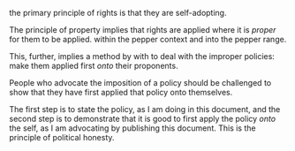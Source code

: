  the primary principle of rights is that they are self-adopting.
 
 The principle of property implies that rights are applied where it is _proper_ for them to be applied. within the pepper context and into the pepper range.
 
 This, further, implies a method by with to deal with the improper policies: make them applied first _onto_ their proponents.
 
 People who advocate the imposition of a policy should be challenged to show that they have first applied that policy onto themselves.
 
 The first step is to state the policy, as I am doing in this document, and the second step is to demonstrate that it is good to first apply the policy _onto_ the self, as I am advocating by publishing this document. This is the principle of political honesty.